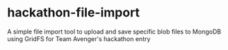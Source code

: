 # hackathon-file-import
A simple file import tool to upload and save specific blob files to MongoDB using GridFS for Team Avenger's hackathon entry